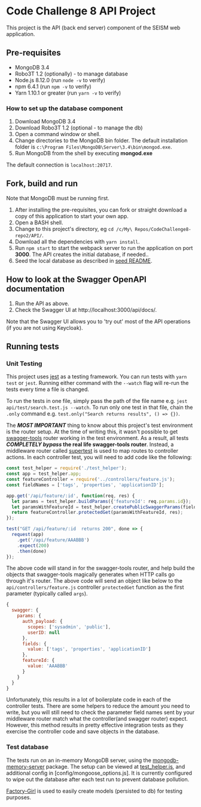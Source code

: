 # Code Challenge 8 API Project

This project is the API (back end server) component of the SEISM web application.

## Pre-requisites

* MongoDB 3.4
* Robo3T 1.2 (optionally) - to manage database
* Node.js 8.12.0 (run `node -v` to verify)
* npm 6.4.1 (run `npm -v` to verify)
* Yarn 1.10.1 or greater (run `yarn -v` to verify)

### How to set up the database component

1. Download MongoDB 3.4
2. Download Robo3T 1.2 (optional - to manage the db)
4. Open a command window or shell.
5. Change directories to the MongoDB bin folder. The default installation folder is `c:\Program Files\MongoDB\Server\3.4\bin\mongod.exe`.
6. Run MongoDB from the shell by executing **mongod.exe**

The default connection is `localhost:20717`.

## Fork, build and run

Note that MongoDB must be running first.

1. After installing the pre-requisites, you can fork or straight download a copy of this application to start your own app.
2. Open a BASH shell.
3. Change to this project's directory, eg `cd /c/My\ Repos/CodeChallenge8-repo2/API/`.
4. Download all the dependencies with `yarn install`.
5. Run `npm start` to start the webpack server to run the application on port **3000**.
The API creates the initial database, if needed..
6. Seed the local database as described in [seed README](seed/README.md).

## How to look at the Swagger OpenAPI documentation

1. Run the API as above.
2. Check the Swagger UI at http://localhost:3000/api/docs/.

Note that the Swagger UI allows you to 'try out' most of the API operations (if you are not using Keycloak).

## Running tests

### Unit Testing

This project uses [jest](http://jestjs.io/) as a testing framework. You can run tests with
`yarn test` or `jest`. Running either command with the `--watch` flag will re-run the tests every time a file is changed.

To run the tests in one file, simply pass the path of the file name e.g. `jest api/test/search.test.js --watch`. To run only one test in that file, chain the `.only` command e.g. `test.only("Search returns results", () => {})`.

The **_MOST IMPORTANT_** thing to know about this project's test environment is the router setup. At the time of writing this, it wasn't possible to get [swagger-tools](https://github.com/apigee-127/swagger-tools) router working in the test environment. As a result, all tests **_COMPLETELY bypass_ the real life swagger-tools router**. Instead, a middleware router called [supertest](https://github.com/visionmedia/supertest) is used to map routes to controller actions. In each controller test, you will need to add code like the following:

```javascript
const test_helper = require('./test_helper');
const app = test_helper.app;
const featureController = require('../controllers/feature.js');
const fieldNames = ['tags', 'properties', 'applicationID'];

app.get('/api/feature/:id', function(req, res) {
  let params = test_helper.buildParams({'featureId': req.params.id});
  let paramsWithFeatureId = test_helper.createPublicSwaggerParams(fieldNames, params);
  return featureController.protectedGet(paramsWithFeatureId, res);
});

test("GET /api/feature/:id  returns 200", done => {
  request(app)
    .get('/api/feature/AAABBB')
    .expect(200)
    .then(done)
});
```

The above code will stand in for the swagger-tools router, and help build the objects that swagger-tools magically generates when HTTP calls go through it's router. The above code will send an object like below to the `api/controllers/feature.js` controller `protectedGet` function as the first parameter (typically called `args`).

```javascript
{
  swagger: {
    params: {
      auth_payload: {
        scopes: ['sysadmin', 'public'],
        userID: null
      }, 
      fields: {
        value: ['tags', 'properties', 'applicationID']
      }, 
      featureId: {
        value: 'AAABBB'
      }
    }
  }
}
```

Unfortunately, this results in a lot of boilerplate code in each of the controller tests. There are some helpers to reduce the amount you need to write, but you will still need to check the parameter field names sent by your middleware router match what the controller(and swagger router) expect. However, this method results in  pretty effective integration tests as they exercise the controller code and save objects in the database. 

### Test database

The tests run on an in-memory MongoDB server, using the [mongodb-memory-server](https://github.com/nodkz/mongodb-memory-server) package. The setup can be viewed at [test_helper.js](api/test/test_helper.js), and additional config in [config/mongoose_options.js]. It is currently configured to wipe out the database after each test run to prevent database pollution. 

[Factory-Girl](https://github.com/aexmachina/factory-girl) is used to easily create models (persisted to db) for testing purposes. 
